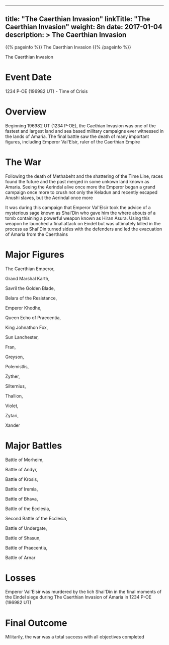 
---
title: "The Caerthian Invasion"
linkTitle: "The Caerthian Invasion"
weight: 8n
date: 2017-01-04
description: >
 The Caerthian Invasion
---

{{% pageinfo %}}
The Caerthian Invasion
{{% /pageinfo %}}

The Caerthian Invasion

# Event Date

1234 P-OE (196982 UT) - Time of Crisis

# Overview

Beginning 196982 UT (1234 P-OE), the Caethian Invasion was one of the fastest and largest land and sea based military campaigns ever witnessed in the lands of Amaria. The final battle saw the death of many important figures, including Emperor Val'Elsir, ruler of the Caerthian Empire

# The War

Following the death of Methabeht and the shattering of the Time Line, races found the future and the past merged in some unkown land known as Amaria. Seeing the Aerindal alive once more the Emperor began a grand campaign once more to crush not only the Keladun and recently escaped Anushi slaves, but the Aerindal once more

It was during this campaign that Emperor Val'Elsir took the advice of a mysterious sage known as Shai'Din who gave him the where abouts of a tomb containing a powerful weapon known as Hiran Asura. Using this weapon he launched a final attack on Eindel but was ultimately killed in the process as Shai'Din turned sides with the defenders and led the evacuation of Amaria from the Caerthains

# Major Figures

The Caerthian Emperor,

Grand Marshal Karth,

Savril the Golden Blade,

Belara of the Resistance,

Emperor Khodhe,

Queen Echo of Praecentia,

King Johnathon Fox,

Sun Lanchester,

Fran,

Greyson,

Polemistlis,

Zyther,

Silternius,

Thallion,

Violet,

Zytari,

Xander

# Major Battles

Battle of Morheim,

Battle of Andyr,

Battle of Krosis,

Battle of Iremia,

Battle of Bhava,

Battle of the Ecclesia,

Second Battle of the Ecclesia,

Battle of Undergate,

Battle of Shasun,

Battle of Praecentia,

Battle of Arnar

# Losses

Emperor Val'Elsir was murdered by the lich Shai'Din in the final moments of the Eindel siege during The Caerthian Invasion of Amaria in 1234 P-OE (196982 UT)

# Final Outcome

Militarily, the war was a total success with all objectives completed
